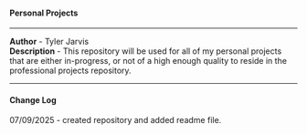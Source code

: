#### Personal Projects

---

**Author** - Tyler Jarvis \
**Description** - This repository will be used for all of my personal projects that are either in-progress, or not of a high enough quality to reside in the professional projects repository. 

---

#### Change Log

07/09/2025 - created repository and added readme file. 